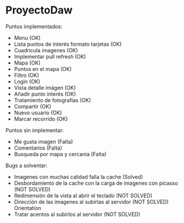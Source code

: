 # ProyectoDaw

Puntos implementados:
- Menu (OK)
- Lista puntos de interés formato tarjetas (OK)
- Cuadricula imagenes (OK)
- Implementar pull refresh (OK)
- Mapa (OK)
- Puntos en el mapa (OK)
- Filtro (OK)
- Login (OK)
- Vista detalle imágen (OK)
- Añadir punto interés (OK)
- Tratamiento de fotografías (OK)
- Compartir (OK)
- Nuevo usuario (OK)
- Marcar recorrido (OK)

Puntos sin implementar:
- Me gusta imagen (Falta)
- Comentarios (Falta)
- Busqueda por mapa y cercania (Falta)

Bugs a solventar:
- Imagenes con muchas calidad falla la cache (Solved)
- Desbordamiento de la cache con la carga de imagenes con picasso (NOT SOLVED)
- Redimensión de la vista al abrir el teclado (NOT SOLVED)
- Dirección de las imagenes al subirlas al servidor (NOT SOLVED) Orientation
- Tratar acentos al subirlos al servidor (NOT SOLVED)
